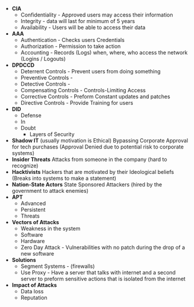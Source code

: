 
- **CIA**
	 - Confidentiality - Approved users may access their information
	 - Integrity - data will last for minimum of 5 years
	 - Availability - Users will be able to access their data
- **AAA**
	- Authentication  -  Checks users Credentials
	- Authorization - Permission to take action
	- Accounting  - Records (Logs) when, where,  who  access the network (Logins / Logouts)
- **DPDCCD**
	- Deterrent Controls - Prevent users from doing something  
	- Preventive Controls -  
	- Detective Controls  -  
	- Compensating Controls  -  Controls-Limiting Access
	- Corrective Controls - Preform Constant updates and patches   
	- Directive Controls - Provide Training for users
- **DID**
	- Defense
	- In
	- Doubt
		- Layers of Security
- **Shadow IT** 
	(usually motivation is Ethical) Bypassing Corporate Approval for tech purchases (Approval Denied due to potential risk to corporate systems)
- **Insider Threats**
	Attacks from someone in the company (hard to recognize)
- **Hacktivists**
	Hackers that are motivated by their Ideological beliefs (Breaks into systems to make a statement)
- **Nation-State Actors**
	State Sponsored Attackers (hired by the government to attack enemies)
- **APT**
	- Advanced
	- Persistent
	- Threats
- **Vectors of Attacks**
	- Weakness in the system
	- Software
	- Hardware
	- Zero Day Attack - Vulnerabilities with no patch during the drop of a new software
- **Solutions**
	- Segment Systems -  (firewalls)
	- Use Proxy - Have a server that talks with internet and a second  server to preform sensitive actions that is isolated from the internet
- **Impact of Attacks**
	- Data loss
	- Reputation